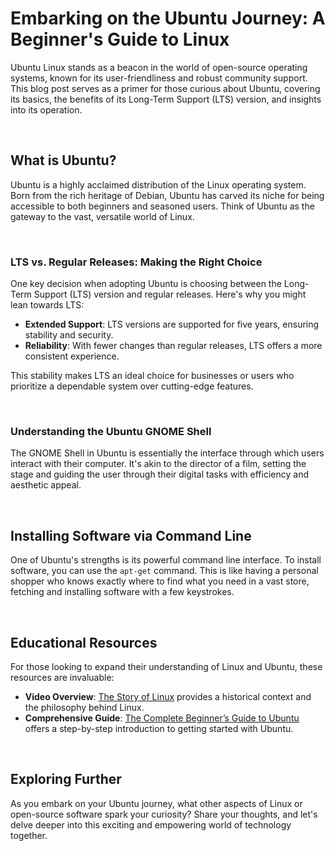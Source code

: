 # Embarking on the Ubuntu Journey: A Beginner's Guide to Linux

Ubuntu Linux stands as a beacon in the world of open-source operating systems, known for its user-friendliness and robust community support. This blog post serves as a primer for those curious about Ubuntu, covering its basics, the benefits of its Long-Term Support (LTS) version, and insights into its operation.

<br>

## What is Ubuntu?

Ubuntu is a highly acclaimed distribution of the Linux operating system. Born from the rich heritage of Debian, Ubuntu has carved its niche for being accessible to both beginners and seasoned users. Think of Ubuntu as the gateway to the vast, versatile world of Linux.

<br>

### LTS vs. Regular Releases: Making the Right Choice

One key decision when adopting Ubuntu is choosing between the Long-Term Support (LTS) version and regular releases. Here's why you might lean towards LTS:

- **Extended Support**: LTS versions are supported for five years, ensuring stability and security.
- **Reliability**: With fewer changes than regular releases, LTS offers a more consistent experience.

This stability makes LTS an ideal choice for businesses or users who prioritize a dependable system over cutting-edge features.

<br>

### Understanding the Ubuntu GNOME Shell

The GNOME Shell in Ubuntu is essentially the interface through which users interact with their computer. It's akin to the director of a film, setting the stage and guiding the user through their digital tasks with efficiency and aesthetic appeal.

<br>

## Installing Software via Command Line

One of Ubuntu's strengths is its powerful command line interface. To install software, you can use the `apt-get` command. This is like having a personal shopper who knows exactly where to find what you need in a vast store, fetching and installing software with a few keystrokes.

<br>

## Educational Resources

For those looking to expand their understanding of Linux and Ubuntu, these resources are invaluable:

- **Video Overview**: [The Story of Linux](https://www.youtube.com/watch?v=5ocq6_3-nEw) provides a historical context and the philosophy behind Linux.
- **Comprehensive Guide**: [The Complete Beginner’s Guide to Ubuntu](https://web.archive.org/web/20220312030901/https://www.lifewire.com/beginners-guide-to-ubuntu-2205722) offers a step-by-step introduction to getting started with Ubuntu.

<br>

## Exploring Further

As you embark on your Ubuntu journey, what other aspects of Linux or open-source software spark your curiosity? Share your thoughts, and let's delve deeper into this exciting and empowering world of technology together.
